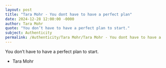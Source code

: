 ```yaml
---
layout: post
title: "Tara Mohr - You dont have to have a perfect plan"
date: 2024-12-28 12:00:00 -0000
author: Tara Mohr
quote: "You don’t have to have a perfect plan to start."
subject: Authenticity
permalink: /Authenticity/Tara Mohr/Tara Mohr - You dont have to have a perfect plan
---
```


You don’t have to have a perfect plan to start.

- Tara Mohr
